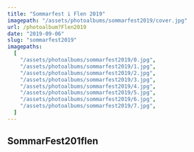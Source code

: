 ```yaml
---
title: "Sommarfest i Flen 2019"
imagepath: "/assets/photoalbums/sommarfest2019/cover.jpg"
url: /photoalbum?Flen2019
date: "2019-09-06"
slug: "sommarfest2019"
imagepaths:
  [
    "/assets/photoalbums/sommarfest2019/0.jpg",
    "/assets/photoalbums/sommarfest2019/1.jpg",
    "/assets/photoalbums/sommarfest2019/2.jpg",
    "/assets/photoalbums/sommarfest2019/3.jpg",
    "/assets/photoalbums/sommarfest2019/4.jpg",
    "/assets/photoalbums/sommarfest2019/5.jpg",
    "/assets/photoalbums/sommarfest2019/6.jpg",
    "/assets/photoalbums/sommarfest2019/7.jpg",
  ]
---
```


## SommarFest201flen
